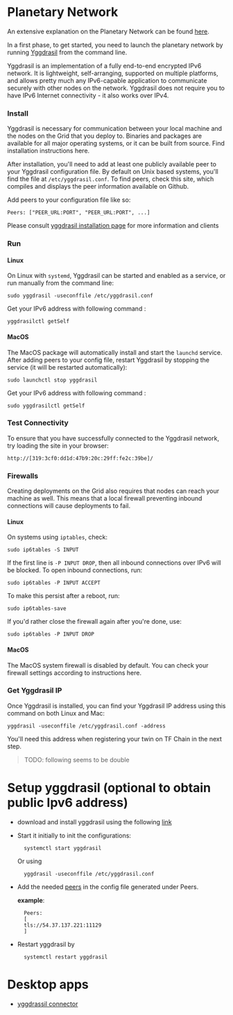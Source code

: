 
# Planetary Network

An extensive explanation on the Planetary Network can be found [here](threefold:planetary_network). 

In a first phase, to get started, you need to launch the planetary network by running [Yggdrasil](https://yggdrasil-network.github.io) from the command line. 

Yggdrasil is an implementation of a fully end-to-end encrypted IPv6 network. It is lightweight, self-arranging, supported on multiple platforms, and allows pretty much any IPv6-capable application to communicate securely with other nodes on the network. Yggdrasil does not require you to have IPv6 Internet connectivity - it also works over IPv4.

### Install

Yggdrasil is necessary for communication between your local machine and the nodes on the Grid that you deploy to. Binaries and packages are available for all major operating systems, or it can be built from source. Find installation instructions here.

After installation, you'll need to add at least one publicly available peer to your Yggdrasil configuration file. By default on Unix based systems, you'll find the file at `/etc/yggdrasil.conf`. To find peers, check this site, which compiles and displays the peer information available on Github.

Add peers to your configuration file like so:

```
Peers: ["PEER_URL:PORT", "PEER_URL:PORT", ...]
```

Please consult [yggdrasil installation page](https://yggdrasil-network.github.io/installation.html) for more information and clients

### Run

#### Linux

On Linux with `systemd`, Yggdrasil can be started and enabled as a service, or run manually from the command line:

```
sudo yggdrasil -useconffile /etc/yggdrasil.conf
```

Get your IPv6 address with following command :

```
yggdrasilctl getSelf
```

#### MacOS

The MacOS package will automatically install and start the `launchd` service. After adding peers to your config file, restart Yggdrasil by stopping the service (it will be restarted automatically):

```
sudo launchctl stop yggdrasil
```

Get your IPv6 address with following command :

```
sudo yggdrasilctl getSelf
```

### Test Connectivity

To ensure that you have successfully connected to the Yggdrasil network, try loading the site in your browser:

```
http://[319:3cf0:dd1d:47b9:20c:29ff:fe2c:39be]/
```

### Firewalls

Creating deployments on the Grid also requires that nodes can reach your machine as well. This means that a local firewall preventing inbound connections will cause deployments to fail.

#### Linux

On systems using `iptables`, check:
```
sudo ip6tables -S INPUT
```

If the first line is `-P INPUT DROP`, then all inbound connections over IPv6 will be blocked. To open inbound connections, run:

```
sudo ip6tables -P INPUT ACCEPT
```

To make this persist after a reboot, run:

```
sudo ip6tables-save
```

If you'd rather close the firewall again after you're done, use:

```
sudo ip6tables -P INPUT DROP
```

#### MacOS

The MacOS system firewall is disabled by default. You can check your firewall settings according to instructions here.

### Get Yggdrasil IP

Once Yggdrasil is installed, you can find your Yggdrasil IP address using this command on both Linux and Mac:

```
yggdrasil -useconffile /etc/yggdrasil.conf -address
```

You'll need this address when registering your twin on TF Chain in the next step.

> TODO: following seems to be double

# Setup yggdrasil (optional to obtain public Ipv6 address)


- download and install yggdrasil using the following [link](https://github.com/yggdrasil-network/yggdrasil-go/releases/tag/v0.4.0)
- Start it initially to init the configurations:

        systemctl start yggdrasil
    Or using

        yggdrasil -useconffile /etc/yggdrasil.conf
- Add the needed [peers](https://publicpeers.neilalexander.dev/) in the config file generated under Peers.

  **example**:

        Peers:
        [
        tls://54.37.137.221:11129
        ]

- Restart yggdrasil by

        systemctl restart yggdrasil





# Desktop apps

- [yggdrassil connector](https://github.com/MohamedElmdary/yggdrasil-connector)